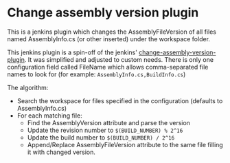 # Change assembly version plugin

This is a jenkins plugin which changes the AssemblyFileVersion of all files named AssemblyInfo.cs (or other inserted) under the workspace folder.

This jenkins plugin is a spin-off of the jenkins' [change-assembly-version-plugin](https://wiki.jenkins-ci.org/display/JENKINS/Change+Assembly+Version).
It was simplified and adjusted to custom needs.
There is only one configuration field called FileName
which allows comma-separated file names to look for (for example: `AssemblyInfo.cs,BuildInfo.cs`)

The algorithm:
* Search the workspace for files specified in the configuration (defaults to AssemblyInfo.cs)
* For each matching file:
    * Find the AssemblyVersion attribute and parse the version
    * Update the revision number to `$(BUILD_NUMBER) % 2^16`
    * Update the build number to `$(BUILD_NUMBER) / 2^16`
    * Append/Replace AssemblyFileVersion attribute to the same file filling it with changed version.

